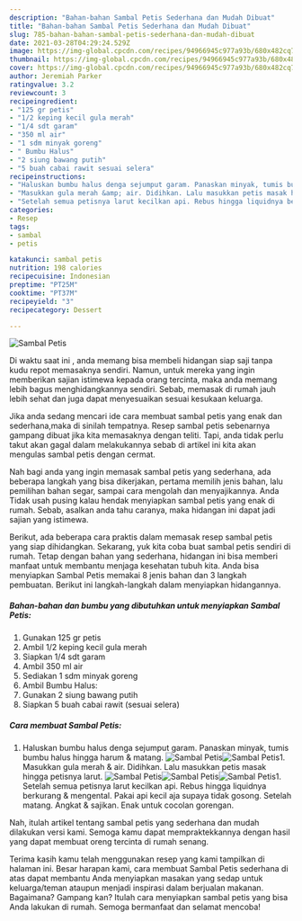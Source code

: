 ```yaml
---
description: "Bahan-bahan Sambal Petis Sederhana dan Mudah Dibuat"
title: "Bahan-bahan Sambal Petis Sederhana dan Mudah Dibuat"
slug: 785-bahan-bahan-sambal-petis-sederhana-dan-mudah-dibuat
date: 2021-03-28T04:29:24.529Z
image: https://img-global.cpcdn.com/recipes/94966945c977a93b/680x482cq70/sambal-petis-foto-resep-utama.jpg
thumbnail: https://img-global.cpcdn.com/recipes/94966945c977a93b/680x482cq70/sambal-petis-foto-resep-utama.jpg
cover: https://img-global.cpcdn.com/recipes/94966945c977a93b/680x482cq70/sambal-petis-foto-resep-utama.jpg
author: Jeremiah Parker
ratingvalue: 3.2
reviewcount: 3
recipeingredient:
- "125 gr petis"
- "1/2 keping kecil gula merah"
- "1/4 sdt garam"
- "350 ml air"
- "1 sdm minyak goreng"
- " Bumbu Halus"
- "2 siung bawang putih"
- "5 buah cabai rawit sesuai selera"
recipeinstructions:
- "Haluskan bumbu halus denga sejumput garam. Panaskan minyak, tumis bumbu halus hingga harum &amp; matang."
- "Masukkan gula merah &amp; air. Didihkan. Lalu masukkan petis masak hingga petisnya larut."
- "Setelah semua petisnya larut kecilkan api. Rebus hingga liquidnya berkurang &amp; mengental. Pakai api kecil aja supaya tidak gosong. Setelah matang. Angkat &amp; sajikan. Enak untuk cocolan gorengan."
categories:
- Resep
tags:
- sambal
- petis

katakunci: sambal petis 
nutrition: 198 calories
recipecuisine: Indonesian
preptime: "PT25M"
cooktime: "PT37M"
recipeyield: "3"
recipecategory: Dessert

---
```



![Sambal Petis](https://img-global.cpcdn.com/recipes/94966945c977a93b/680x482cq70/sambal-petis-foto-resep-utama.jpg)

Di waktu  saat ini , anda memang bisa membeli hidangan siap saji tanpa kudu repot memasaknya sendiri. Namun, untuk mereka yang ingin memberikan sajian istimewa kepada orang tercinta, maka anda memang lebih bagus menghidangkannya sendiri. Sebab, memasak di rumah jauh lebih sehat dan juga dapat menyesuaikan sesuai kesukaan keluarga.

Jika anda sedang mencari ide cara membuat sambal petis yang enak dan sederhana,maka di sinilah tempatnya. Resep sambal petis  sebenarnya gampang dibuat jika kita memasaknya dengan teliti. Tapi, anda tidak perlu takut akan gagal dalam melakukannya 
sebab di artikel ini kita akan mengulas sambal petis dengan cermat.  



Nah bagi anda yang ingin memasak sambal petis yang sederhana, ada beberapa langkah yang bisa dikerjakan, pertama memilih jenis bahan, lalu pemilihan bahan segar, sampai cara mengolah dan menyajikannya. Anda Tidak usah pusing kalau hendak menyiapkan sambal petis yang enak di rumah. Sebab, asalkan anda  tahu caranya, maka hidangan ini dapat jadi sajian yang istimewa.

Berikut, ada beberapa cara praktis  dalam memasak resep sambal petis yang siap dihidangkan. Sekarang, yuk kita coba buat sambal petis sendiri di rumah. Tetap dengan bahan yang sederhana, hidangan ini bisa memberi manfaat untuk membantu menjaga kesehatan tubuh kita. Anda bisa menyiapkan Sambal Petis memakai 8 jenis bahan dan 3 langkah pembuatan. Berikut ini langkah-langkah dalam menyiapkan hidangannya.

<!--inarticleads1-->

##### Bahan-bahan dan bumbu yang dibutuhkan untuk menyiapkan Sambal Petis:

1. Gunakan 125 gr petis
1. Ambil 1/2 keping kecil gula merah
1. Siapkan 1/4 sdt garam
1. Ambil 350 ml air
1. Sediakan 1 sdm minyak goreng
1. Ambil  Bumbu Halus:
1. Gunakan 2 siung bawang putih
1. Siapkan 5 buah cabai rawit (sesuai selera)




<!--inarticleads2-->

##### Cara membuat Sambal Petis:

1. Haluskan bumbu halus denga sejumput garam. Panaskan minyak, tumis bumbu halus hingga harum &amp; matang.
<img src="https://img-global.cpcdn.com/steps/5e9ef737d12ce5c3/160x128cq70/sambal-petis-langkah-memasak-1-foto.jpg" alt="Sambal Petis"><img src="https://img-global.cpcdn.com/steps/b8a011f72e325ba0/160x128cq70/sambal-petis-langkah-memasak-1-foto.jpg" alt="Sambal Petis">1. Masukkan gula merah &amp; air. Didihkan. Lalu masukkan petis masak hingga petisnya larut.
<img src="https://img-global.cpcdn.com/steps/feb16e697d4c23d6/160x128cq70/sambal-petis-langkah-memasak-2-foto.jpg" alt="Sambal Petis"><img src="https://img-global.cpcdn.com/steps/97888046ff938c79/160x128cq70/sambal-petis-langkah-memasak-2-foto.jpg" alt="Sambal Petis"><img src="https://img-global.cpcdn.com/steps/e95f9dafb932bd27/160x128cq70/sambal-petis-langkah-memasak-2-foto.jpg" alt="Sambal Petis">1. Setelah semua petisnya larut kecilkan api. Rebus hingga liquidnya berkurang &amp; mengental. Pakai api kecil aja supaya tidak gosong. Setelah matang. Angkat &amp; sajikan. Enak untuk cocolan gorengan.




Nah, itulah artikel tentang  sambal petis  yang sederhana dan mudah dilakukan versi kami. Semoga kamu dapat mempraktekkannya dengan hasil yang dapat membuat oreng tercinta di rumah senang. 

Terima kasih kamu telah menggunakan resep yang kami tampilkan di halaman ini. Besar harapan kami, cara membuat  Sambal Petis sederhana di atas dapat membantu Anda menyiapkan masakan yang sedap untuk keluarga/teman ataupun menjadi inspirasi dalam berjualan makanan. Bagaimana? Gampang kan? Itulah cara menyiapkan sambal petis yang bisa Anda lakukan di rumah. Semoga bermanfaat dan selamat mencoba!


